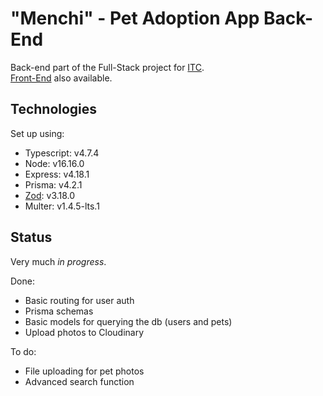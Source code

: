 # "Menchi" - Pet Adoption App Back-End

Back-end part of the Full-Stack project for [ITC](https://github.com/israeltechchallenge).  
[Front-End](https://github.com/planetariumfish/menchi-fe) also available.

## Technologies

Set up using:

- Typescript: v4.7.4
- Node: v16.16.0
- Express: v4.18.1
- Prisma: v4.2.1
- [Zod](https://github.com/colinhacks/zod): v3.18.0
- Multer: v1.4.5-lts.1

## Status

Very much _in progress_.

Done:

- Basic routing for user auth
- Prisma schemas
- Basic models for querying the db (users and pets)
- Upload photos to Cloudinary

To do:

- File uploading for pet photos
- Advanced search function
